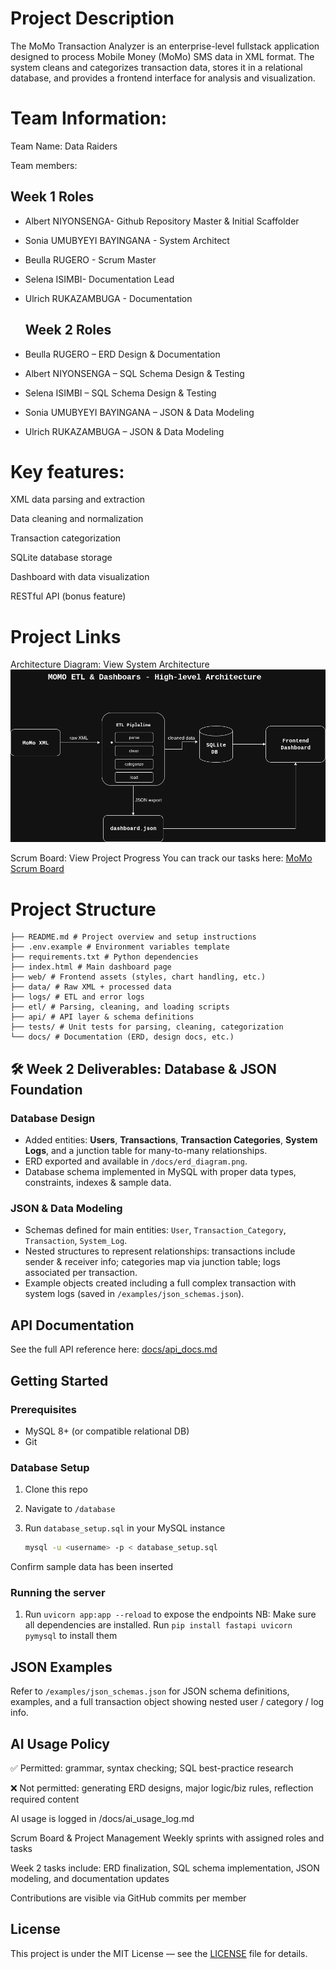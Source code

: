 # Project Description

The MoMo Transaction Analyzer is an enterprise-level fullstack application designed to process Mobile Money (MoMo) SMS data in XML format. The system cleans and categorizes transaction data, stores it in a relational database, and provides a frontend interface for analysis and visualization.


# Team Information:
Team Name: Data Raiders

Team members:
 ## Week 1 Roles
- Albert NIYONSENGA- Github Repository Master & Initial Scaffolder 
- Sonia UMUBYEYI BAYINGANA - System Architect
- Beulla RUGERO - Scrum Master
- Selena ISIMBI- Documentation Lead 
- Ulrich RUKAZAMBUGA - Documentation

  ## Week 2 Roles
- Beulla RUGERO – ERD Design & Documentation  
- Albert NIYONSENGA – SQL Schema Design & Testing  
- Selena ISIMBI – SQL Schema Design & Testing  
- Sonia UMUBYEYI BAYINGANA – JSON & Data Modeling  
- Ulrich RUKAZAMBUGA – JSON & Data Modeling 

# Key features:

XML data parsing and extraction

Data cleaning and normalization

Transaction categorization

SQLite database storage

Dashboard with data visualization

RESTful API (bonus feature)

# Project Links 
Architecture Diagram: View System Architecture 
![System Architecture](docs/architecture.png)

Scrum Board: View Project Progress
You can track our tasks here: [MoMo Scrum Board](https://github.com/users/brugero/projects/2/views/1)


# Project Structure

```
├── README.md # Project overview and setup instructions
├── .env.example # Environment variables template
├── requirements.txt # Python dependencies
├── index.html # Main dashboard page
├── web/ # Frontend assets (styles, chart handling, etc.)
├── data/ # Raw XML + processed data
├── logs/ # ETL and error logs
├── etl/ # Parsing, cleaning, and loading scripts
├── api/ # API layer & schema definitions
├── tests/ # Unit tests for parsing, cleaning, categorization
└── docs/ # Documentation (ERD, design docs, etc.)
```
## 🛠 Week 2 Deliverables: Database & JSON Foundation  

### Database Design  
- Added entities: **Users**, **Transactions**, **Transaction Categories**, **System Logs**, and a junction table for many-to-many relationships.  
- ERD exported and available in `/docs/erd_diagram.png`.  
- Database schema implemented in MySQL with proper data types, constraints, indexes & sample data.  

### JSON & Data Modeling  
- Schemas defined for main entities: `User`, `Transaction_Category`, `Transaction`, `System_Log`.  
- Nested structures to represent relationships: transactions include sender & receiver info; categories map via junction table; logs associated per transaction.  
- Example objects created including a full complex transaction with system logs (saved in `/examples/json_schemas.json`).

## API Documentation

See the full API reference here: [docs/api_docs.md](./docs/api_docs.md)


## Getting Started
### Prerequisites  
- MySQL 8+ (or compatible relational DB)  
- Git  

### Database Setup  
1. Clone this repo  
2. Navigate to `/database`  
3. Run `database_setup.sql` in your MySQL instance
  
   ```sh
   mysql -u <username> -p < database_setup.sql
Confirm sample data has been inserted

### Running the server 
1. Run `uvicorn app:app --reload` to expose the endpoints
NB: Make sure all dependencies are installed. Run `pip install fastapi uvicorn pymysql` to install them   
## JSON Examples
Refer to `/examples/json_schemas.json` for JSON schema definitions, examples, and a full transaction object showing nested user / category / log info.

## AI Usage Policy
✅ Permitted: grammar, syntax checking; SQL best-practice research

❌ Not permitted: generating ERD designs, major logic/biz rules, reflection required content

AI usage is logged in /docs/ai_usage_log.md

Scrum Board & Project Management
Weekly sprints with assigned roles and tasks

Week 2 tasks include: ERD finalization, SQL schema implementation, JSON modeling, and documentation updates

Contributions are visible via GitHub commits per member

## License
This project is under the MIT License — see the [LICENSE](./LICENSE) file for details.

